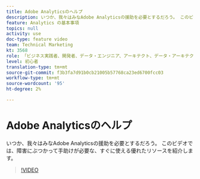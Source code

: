 ```yaml
---
title: Adobe Analyticsのヘルプ
description: いつか、我々はみなAdobe Analyticsの援助を必要とするだろう。 このビデオでは、障害にぶつかって手助けが必要な、すぐに使える優れたリソースを紹介します。
feature: Analytics の基本事項
topics: null
activity: use
doc-type: feature video
team: Technical Marketing
kt: 3568
role: 「ビジネス実践者、開発者、データ・エンジニア、アーキテクト、データ・アーキテクト、管理者、リーダー」
level: 初心者
translation-type: tm+mt
source-git-commit: f3b3fa7d91b0cb21005b57768ca23ed6700fcc03
workflow-type: tm+mt
source-wordcount: '95'
ht-degree: 2%

---
```



# Adobe Analyticsのヘルプ

いつか、我々はみなAdobe Analyticsの援助を必要とするだろう。 このビデオでは、障害にぶつかって手助けが必要な、すぐに使える優れたリソースを紹介します。

>[!VIDEO](https://video.tv.adobe.com/v/28753/?quality=12)
